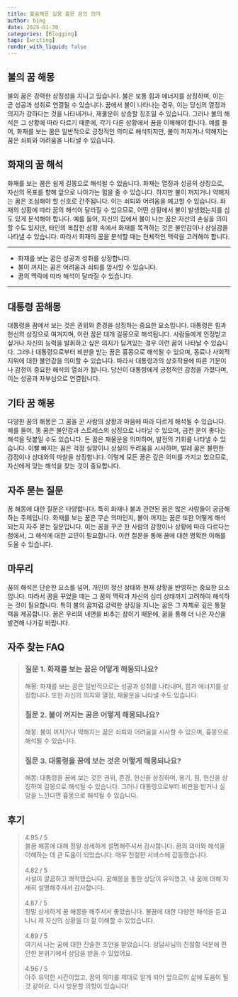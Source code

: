 ```yaml
---
title: 불꿈해몽 길몽 흉몽 꿈의 의미
author: bing
date: 2025-01-30
categories: [Blogging]
tags: [writing]
render_with_liquid: false
---
```



<h2 id='불의 꿈 해몽'>불의 꿈 해몽</h2>

<p>불의 꿈은 강력한 상징성을 지니고 있습니다. 불은 보통 힘과 에너지를 상징하며, 이는 곧 성공과 성취로 연결될 수 있습니다. 꿈에서 불이 나타나는 경우, 이는 당신의 열정과 의지가 강하다는 것을 나타내거나, 재물운이 상승할 징조일 수 있습니다. 그러나 불의 해석은 그 상황에 따라 다르기 때문에, 각기 다른 상황에서 꿈을 이해해야 합니다. 예를 들어, 화재를 보는 꿈은 일반적으로 긍정적인 의미로 해석되지만, 불이 꺼지거나 약해지는 꿈은 쇠퇴와 어려움을 나타낼 수 있습니다. </p>

<h2 id='화재의 꿈 해석'>화재의 꿈 해석</h2>

<p>화재를 보는 꿈은 쉽게 길몽으로 해석될 수 있습니다. 화재는 열정과 성공의 상징으로, 자신의 목표를 향해 앞으로 나아가는 힘을 줄 수 있습니다. 하지만 불이 꺼지거나 약해지는 꿈은 조심해야 할 신호로 간주됩니다. 이는 쇠퇴와 어려움을 예고할 수 있습니다. 화재의 상황에 따라 꿈의 해석이 달라질 수 있으므로, 어떤 상황에서 불이 발생했는지를 심도 있게 분석해야 합니다. 예를 들어, 자신의 집에서 불이 나는 꿈은 자산의 손실을 의미할 수도 있지만, 타인의 복잡한 상황 속에서 화재를 목격하는 것은 불안감이나 상실감을 나타낼 수 있습니다. 따라서 화재의 꿈을 분석할 때는 전체적인 맥락을 고려해야 합니다.</p>

<hr />

<ul>
    <li>화재를 보는 꿈은 성공과 성취를 상징합니다.</li>
    <li>불이 꺼지는 꿈은 어려움과 쇠퇴를 암시할 수 있습니다.</li>
    <li>꿈의 맥락에 따라 해석이 달라질 수 있습니다.</li>
</ul>

<hr />

<h2 id='대통령 꿈해몽'>대통령 꿈해몽</h2>

<p>대통령을 꿈에서 보는 것은 권위와 존경을 상징하는 중요한 요소입니다. 대통령은 힘과 헌신의 상징으로 여겨지며, 이런 꿈은 대개 길몽으로 해석됩니다. 사람들에게 인정받고 싶거나 자신의 능력을 발휘하고 싶은 의지가 담겨있는 경우 이런 꿈이 나타날 수 있습니다. 그러나 대통령으로부터 비판을 받는 꿈은 흉몽으로 해석될 수 있으며, 동료나 사회적 지위에 대한 불안감을 의미할 수 있습니다. 따라서 대통령과의 상호작용에 따른 기분이나 감정이 중요한 해석의 열쇠가 됩니다. 당신이 대통령에게 긍정적인 감정을 가졌다며, 이는 성공과 자부심으로 연결됩니다.</p>

<h2 id='기타 꿈 해몽'>기타 꿈 해몽</h2>

<p>다양한 꿈의 해몽은 그 꿈을 꾼 사람의 상황과 마음에 따라 다르게 해석될 수 있습니다. 예를 들어, 똥 꿈은 불안감과 스트레스의 상징으로 나타날 수 있으며, 금전 운이 좋다는 해석을 덧붙일 수도 있습니다. 돈 꿈은 재물운을 의미하며, 발전의 기회를 나타낼 수 있습니다. 이빨 빠지는 꿈은 걱정 실망이나 상실의 두려움을 시사하며, 벌레 꿈은 불편한 감정이나 상대와의 마찰을 상징합니다. 이렇게 모든 꿈은 깊은 의미를 가지고 있으므로, 자신에게 맞는 해석을 찾는 것이 중요합니다.</p>

<h2 id='자주 묻는 질문'>자주 묻는 질문</h2>

<p>꿈 해몽에 대한 질문은 다양합니다. 특히 화재나 불과 관련된 꿈은 많은 사람들이 궁금해하는 주제입니다. 화재를 보는 꿈은 무슨 의미인지, 불이 꺼지는 꿈은 또한 어떻게 해석되는지 자주 묻는 질문입니다. 이는 꿈을 꾸곤 한 사람의 감정이나 상황에 따라 다르다는 점에서, 그 해석에 대한 고민이 필요합니다. 이런 질문을 통해 꿈에 대한 명확한 이해를 도울 수 있습니다.</p>

<h2 id='마무리'>마무리</h2>

<p>꿈의 해석은 단순한 요소를 넘어, 개인의 정신 상태와 현재 상황을 반영하는 중요한 요소입니다. 따라서 꿈을 꾸었을 때는 그 꿈의 맥락과 자신의 심리 상태까지 고려하여 해석하는 것이 필요합니다. 특히 불의 꿈처럼 강력한 상징을 지니는 꿈은 그 자체로 깊은 통찰력을 제공합니다. 꿈은 우리의 내면을 비추는 창이기 때문에, 꿈을 통해 더 나은 자신을 발견해 나가길 바랍니다.</p>


<h2 id='자주_찾는_FAQ'>자주 찾는 FAQ</h2>
<div itemscope="" itemtype="https://schema.org/FAQPage"> 
<blockquote> 
<div itemscope="" itemprop="mainEntity" itemtype="https://schema.org/Question"> 
<h3 itemprop="name">질문 1. 화재를 보는 꿈은 어떻게 해몽되나요?</h3> 
<div itemscope="" itemprop="acceptedAnswer" itemtype="https://schema.org/Answer"> 
<span itemprop="text"> 
<p>해몽: 화재를 보는 꿈은 일반적으로는 성공과 성취를 나타내며, 힘과 에너지를 상징합니다. 또한 자신의 의지와 열정, 재물운을 나타낼 수도 있습니다.</p> 
</span> 
</div> 
</div> 

<div itemscope="" itemprop="mainEntity" itemtype="https://schema.org/Question"> 
<h3 itemprop="name">질문 2. 불이 꺼지는 꿈은 어떻게 해몽되나요?</h3> 
<div itemscope="" itemprop="acceptedAnswer" itemtype="https://schema.org/Answer"> 
<span itemprop="text"> 
<p>해몽: 불이 꺼지거나 약해지는 꿈은 쇠퇴와 어려움을 시사할 수 있으며, 흉몽으로 해석될 수 있습니다.</p> 
</span> 
</div> 
</div> 

<div itemscope="" itemprop="mainEntity" itemtype="https://schema.org/Question"> 
<h3 itemprop="name">질문 3. 대통령을 꿈에 보는 것은 어떻게 해몽되나요?</h3> 
<div itemscope="" itemprop="acceptedAnswer" itemtype="https://schema.org/Answer"> 
<span itemprop="text"> 
<p>해몽: 대통령을 꿈에 보는 것은 권위, 존경, 헌신을 상징하며, 용기, 힘, 헌신을 상징하여 길몽으로 해석될 수 있습니다. 그러나 대통령으로부터 비판을 받거나 실망을 느낀다면 흉몽으로 해석될 수 있습니다.</p> 
</span> 
</div> 
</div> 

</blockquote> 
</div>
<h2 id='후기'>후기</h2>
<div itemscope itemtype="https://schema.org/Product">
  <blockquote>
  <div itemprop="review" itemscope itemtype="https://schema.org/Review">
      <div itemprop="reviewRating" itemscope itemtype="https://schema.org/Rating"> <span itemprop="ratingValue">4.95</span> / <span itemprop="bestRating">5</span> </div>
      <span itemprop="reviewBody">불꿈 해몽에 대해 정말 상세하게 설명해주셔서 감사합니다. 꿈의 의미와 해석을 이해하는 데 큰 도움이 되었습니다. 매우 친절한 서비스에 감동했습니다.</span>
  </div>
  <br>
  <div itemprop="review" itemscope itemtype="https://schema.org/Review">
      <div itemprop="reviewRating" itemscope itemtype="https://schema.org/Rating"> <span itemprop="ratingValue">4.82</span> / <span itemprop="bestRating">5</span> </div>
      <span itemprop="reviewBody">시설이 깔끔하고 쾌적했습니다. 꿈해몽을 통한 상담이 유익했고, 내 꿈에 대해 자세히 설명해주셔서 감사합니다.</span>
  </div>
  <br>
  <div itemprop="review" itemscope itemtype="https://schema.org/Review">
      <div itemprop="reviewRating" itemscope itemtype="https://schema.org/Rating"> <span itemprop="ratingValue">4.87</span> / <span itemprop="bestRating">5</span> </div>
      <span itemprop="reviewBody">정말 상세하게 꿈 해몽을 해주셔서 좋았습니다. 불꿈에 대한 다양한 해석을 듣고 나니 제 자신의 상황을 더 잘 이해할 수 있었습니다.</span>
  </div>
  <br>
  <div itemprop="review" itemscope itemtype="https://schema.org/Review">
      <div itemprop="reviewRating" itemscope itemtype="https://schema.org/Rating"> <span itemprop="ratingValue">4.89</span> / <span itemprop="bestRating">5</span> </div>
      <span itemprop="reviewBody">여기서 나는 꿈에 대한 진솔한 조언을 받았습니다. 상담사님의 친절함 덕분에 편안한 분위기에서 상담을 받을 수 있었어요.</span>
  </div>
  <br>
  <div itemprop="review" itemscope itemtype="https://schema.org/Review">
      <div itemprop="reviewRating" itemscope itemtype="https://schema.org/Rating"> <span itemprop="ratingValue">4.96</span> / <span itemprop="bestRating">5</span> </div>
      <span itemprop="reviewBody">아주 유익한 시간이었고, 꿈의 의미를 제대로 알게 되어 앞으로의 삶에 도움이 될 것 같아요. 다시 방문할 의향이 있습니다!</span>
  </div>
  </blockquote>
</div>
